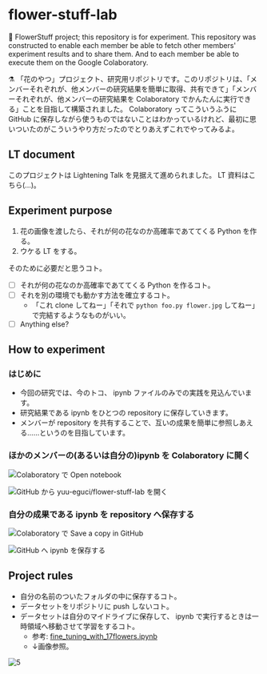 flower-stuff-lab
===

🌻 FlowerStuff project; this repository is for experiment. This repository was constructed to enable each member be able to fetch other members' experiment results and to share them. And to each member be able to execute them on the Google Colaboratory.

⚗️ 「花のやつ」プロジェクト、研究用リポジトリです。このリポジトリは、「メンバーそれぞれが、他メンバーの研究結果を簡単に取得、共有できて」「メンバーそれぞれが、他メンバーの研究結果を Colaboratory でかんたんに実行できる」ことを目指して構築されました。 Colaboratory ってこういうふうに GitHub に保存しながら使うものではないことはわかっているけれど、最初に思いついたのがこういうやり方だったのでとりあえずこれでやってみるよ。

## LT document

このプロジェクトは Lightening Talk を見据えて進められました。 LT 資料はこちら(...)。

## Experiment purpose

1. 花の画像を渡したら、それが何の花なのか高確率であててくる Python を作る。
1. ウケる LT をする。

そのために必要だと思うコト。

- [ ] それが何の花なのか高確率であててくる Python を作るコト。
- [ ] それを別の環境でも動かす方法を確立するコト。
    - 「これ clone してねー」「それで `python foo.py flower.jpg` してねー」で完結するようなものがいい。
- [ ] Anything else?

## How to experiment

### はじめに

- 今回の研究では、今のトコ、 ipynb ファイルのみでの実践を見込んでいます。
- 研究結果である ipynb をひとつの repository に保存していきます。
- メンバーが repository を共有することで、互いの成果を簡単に参照しあえる……というのを目指しています。

### ほかのメンバーの(あるいは自分の)ipynb を Colaboratory に開く

![Colaboratory で Open notebook](https://user-images.githubusercontent.com/28250432/122402516-83f90800-cfb8-11eb-9246-46dcbdd60ee8.png)

![GitHub から yuu-eguci/flower-stuff-lab を開く](https://user-images.githubusercontent.com/28250432/122405442-0682c700-cfbb-11eb-9cab-a2df34e01e45.png)

### 自分の成果である ipynb を repository へ保存する

![Colaboratory で Save a copy in GitHub](https://user-images.githubusercontent.com/28250432/122406341-bd7f4280-cfbb-11eb-840d-5dd2e0f811ff.png)

![GitHub へ ipynb を保存する](https://user-images.githubusercontent.com/28250432/122406648-f7e8df80-cfbb-11eb-9bf4-3818773a62f0.png)

## Project rules

- 自分の名前のついたフォルダの中に保存するコト。
- データセットをリポジトリに push しないコト。
- データセットは自分のマイドライブに保存して、 ipynb で実行するときは一時領域へ移動させて学習をするコト。
    - 参考: [fine_tuning_with_17flowers.ipynb](https://github.com/yuu-eguci/flower-stuff-lab/blob/main/yuueguci/fine_tuning_with_17flowers.ipynb)
    - ↓画像参照。

![5](https://user-images.githubusercontent.com/28250432/122409790-629b1a80-cfbe-11eb-8e56-fb712420f37d.png)

